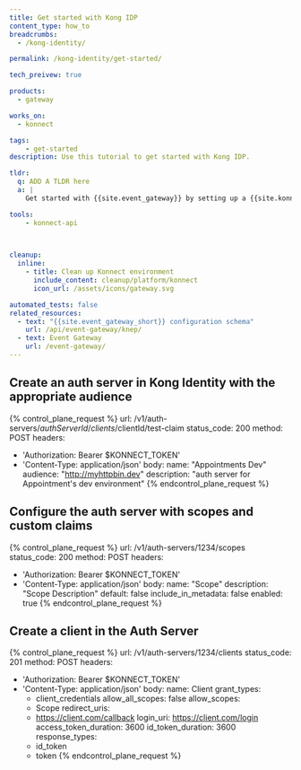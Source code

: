 ```yaml
---
title: Get started with Kong IDP
content_type: how_to
breadcrumbs:
  - /kong-identity/

permalink: /kong-identity/get-started/

tech_preivew: true

products:
  - gateway

works_on:
  - konnect

tags:
    - get-started
description: Use this tutorial to get started with Kong IDP.

tldr: 
  q: ADD A TLDR here
  a: | 
    Get started with {{site.event_gateway}} by setting up a {{site.konnect_short_name}} Control Plane and a Kafka cluster, then configuring the Control Plane using the `/declarative_config` endpoint of the Control Plane Config API.

tools:
    - konnect-api
  


cleanup:
  inline:
    - title: Clean up Konnect environment
      include_content: cleanup/platform/konnect
      icon_url: /assets/icons/gateway.svg

automated_tests: false
related_resources:
  - text: "{{site.event_gateway_short}} configuration schema"
    url: /api/event-gateway/knep/
  - text: Event Gateway
    url: /event-gateway/
---
```



## Create an auth server in Kong Identity with the appropriate audience

<!--vale off-->
{% control_plane_request %}
url: /v1/auth-servers/$authServerId/clients/$clientId/test-claim
status_code: 200
method: POST
headers:
  - 'Authorization: Bearer $KONNECT_TOKEN'
  - 'Content-Type: application/json'
body:
  name: "Appointments Dev"
  audience: "http://myhttpbin.dev"
  description: "auth server for Appointment's dev environment"
{% endcontrol_plane_request %}
<!--vale on-->


## Configure the auth server with scopes and custom claims 


<!--vale off-->
{% control_plane_request %}
url: /v1/auth-servers/1234/scopes 
status_code: 200
method: POST
headers:
  - 'Authorization: Bearer $KONNECT_TOKEN'
  - 'Content-Type: application/json'
body:
  name: "Scope"
  description: "Scope Description"
  default: false
  include_in_metadata: false
  enabled: true
{% endcontrol_plane_request %}
<!--vale on-->


## Create a client in the Auth Server


<!--vale off-->
{% control_plane_request %}
url: /v1/auth-servers/1234/clients
status_code: 201
method: POST
headers:
  - 'Authorization: Bearer $KONNECT_TOKEN'
  - 'Content-Type: application/json'
body:
  name: Client
  grant_types:
    - client_credentials
  allow_all_scopes: false
  allow_scopes:
    - Scope
  redirect_uris:
    - https://client.com/callback
  login_uri: https://client.com/login
  access_token_duration: 3600
  id_token_duration: 3600
  response_types:
    - id_token
    - token
{% endcontrol_plane_request %}
<!--vale on-->



